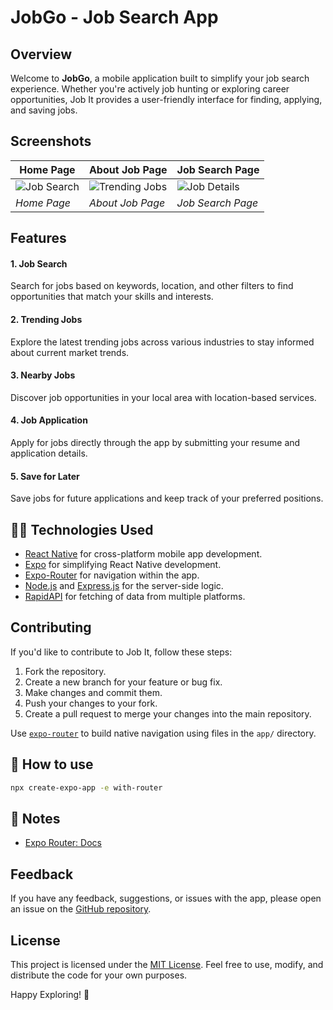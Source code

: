 # JobGo - Job Search App

## Overview

Welcome to **JobGo**, a mobile application built to simplify your job search experience. Whether you're actively job hunting or exploring career opportunities, Job It provides a user-friendly interface for finding, applying, and saving jobs.

## Screenshots

| Home Page | About Job Page | Job Search Page |
|------------|----------------|------------------|
| ![Job Search](https://ik.imagekit.io/lokesh790/photo_2023-12-25_14-14-54_-c3-_DI03U.jpg?updatedAt=1703494136215) | ![Trending Jobs](https://ik.imagekit.io/lokesh790/photo_2023-12-25_14-15-28_nIHWU7h77.jpg?updatedAt=1703494136263) | ![Job Details](https://ik.imagekit.io/lokesh790/photo_2023-12-25_17-36-49_VXfcBvH52.jpg?updatedAt=1703506055871) |
| *Home Page* | *About Job Page* | *Job Search Page* |

## Features

####   1. Job Search

Search for jobs based on keywords, location, and other filters to find opportunities that match your skills and interests.

####   2. Trending Jobs

Explore the latest trending jobs across various industries to stay informed about current market trends.

####   3. Nearby Jobs

Discover job opportunities in your local area with location-based services.

####   4. Job Application

Apply for jobs directly through the app by submitting your resume and application details.

####   5. Save for Later

Save jobs for future applications and keep track of your preferred positions.

## 👨‍💻 Technologies Used

- [React Native](https://reactnative.dev/) for cross-platform mobile app development.
- [Expo](https://expo.dev/) for simplifying React Native development.
- [Expo-Router](https://docs.expo.dev/next/react-navigation/) for navigation within the app.
- [Node.js](https://nodejs.org/) and [Express.js](https://expressjs.com/) for the server-side logic.
- [RapidAPI](https://rapidapi.com/) for fetching of data from multiple platforms.

## Contributing

If you'd like to contribute to Job It, follow these steps:

1. Fork the repository.
2. Create a new branch for your feature or bug fix.
3. Make changes and commit them.
4. Push your changes to your fork.
5. Create a pull request to merge your changes into the main repository.


Use [`expo-router`](https://docs.expo.dev/router/introduction/) to build native navigation using files in the `app/` directory.

## 🚀 How to use

```sh
npx create-expo-app -e with-router
```

## 📝 Notes

- [Expo Router: Docs](https://docs.expo.dev/router/introduction/)


## Feedback

If you have any feedback, suggestions, or issues with the app, please open an issue on the [GitHub repository](https://github.com/LokeshV790/job_it/issues).

## License

This project is licensed under the [MIT License](LICENSE). Feel free to use, modify, and distribute the code for your own purposes.

Happy Exploring! 🚀
